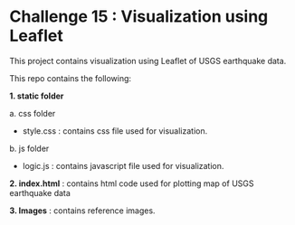 # Challenge 15 : Visualization using Leaflet
This project contains visualization using Leaflet of USGS earthquake data.

This repo contains the following:
   
**1. static folder**

a. css folder
  - style.css : contains css file used for visualization.
    
b. js folder
  - logic.js : contains javascript file used for visualization.

**2. index.html** : contains html code used for plotting map of USGS earthquake data

**3. Images** : contains reference images.
